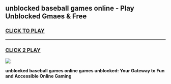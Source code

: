 
## unblocked baseball games online - Play Unblocked Gmaes & Free
<h3>
<a href="https://premium.freeplayer.one?title=unblocked_baseball_games_online&ref=20F">CLICK TO PLAY</a></h3>
<hr>

<h3>
<a href="https://premium.freeplayer.one?title=unblocked_baseball_games_online&ref=20F">CLICK 2 PLAY</a>
  
</h3>

<a href="https://premium.freeplayer.one?title=unblocked_baseball_games_online&ref=20F/"><img src="https://clearcache.store/games.png"></a>


**unblocked baseball games online games unblocked: Your Gateway to Fun and Accessible Online Gaming**
